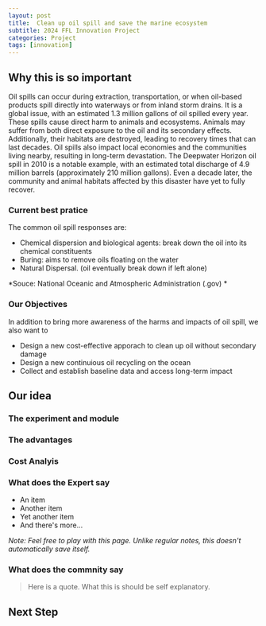 ```yaml
---
layout: post
title:  Clean up oil spill and save the marine ecosystem
subtitle: 2024 FFL Innovation Project
categories: Project
tags: [innovation]
---
```


## Why this is so important

Oil spills can occur during extraction, transportation, or when oil-based products spill directly into waterways or from inland storm drains. It is a global issue, with an estimated 1.3 million gallons of oil spilled every year. These spills cause direct harm to animals and ecosystems. Animals may suffer from both direct exposure to the oil and its secondary effects. Additionally, their habitats are destroyed, leading to recovery times that can last decades. Oil spills also impact local economies and the communities living nearby, resulting in long-term devastation. The Deepwater Horizon oil spill in 2010 is a notable example, with an estimated total discharge of 4.9 million barrels (approximately 210 million gallons). Even a decade later, the community and animal habitats affected by this disaster have yet to fully recover.

### Current best pratice
The common oil spill responses are:

* Chemical dispersion and biological agents:  break down the oil into its chemical constituents
* Buring: aims to remove oils floating on the water
* Natural Dispersal. (oil eventually break down if left alone)

*Souce: National Oceanic and Atmospheric Administration (.gov) *

### Our Objectives

In addition to bring more awareness of the harms and impacts of oil spill, we also want to 

* Design a new cost-effective apporach to clean up oil without secondary damage 
* Design a new continuious oil recycling on the ocean
* Collect and establish baseline data and access long-term impact

## Our idea






### The experiment and module

### The advantages

### Cost Analyis

### What does the Expert say
* An item
* Another item
* Yet another item
* And there's more...

*Note: Feel free to play with this page. Unlike regular notes, this doesn't automatically save itself.*

### What does the commnity say

> Here is a quote. What this is should be self explanatory.

## Next Step



